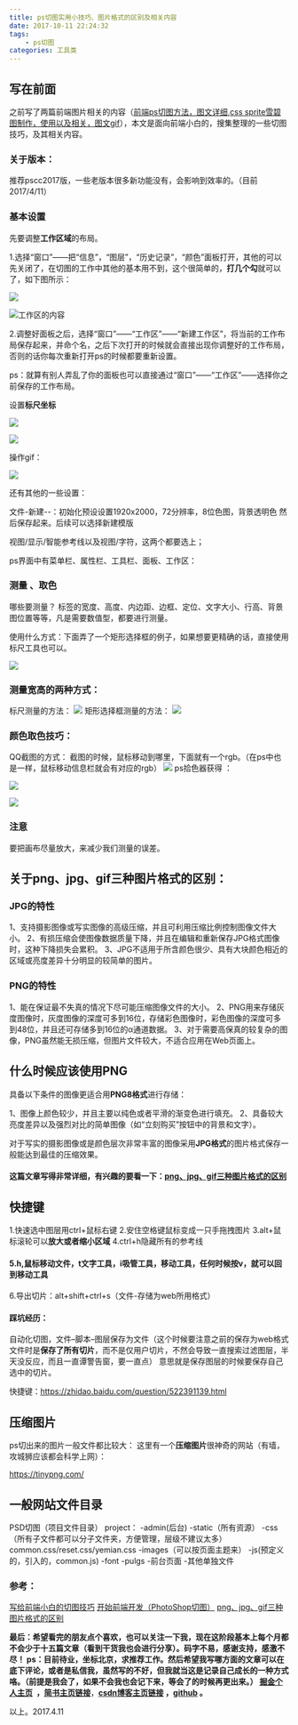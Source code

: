```yaml
---
title: ps切图实用小技巧、图片格式的区别及相关内容
date: 2017-10-11 22:24:32
tags:
    - ps切图
categories: 工具类
---
```

写在前面
---
之前写了两篇前端图片相关的内容（[前端ps切图方法，图文详细](https://juejin.im/post/58e9deacb123db1ad05fab2f),[css sprite雪碧图制作，使用以及相关，图文gif](https://juejin.im/post/58eb062861ff4b006b576d9c)），本文是面向前端小白的，搜集整理的一些切图技巧，及其相关内容。

### 关于版本：

推荐pscc2017版，一些老版本很多新功能没有，会影响到效率的。（目前2017/4/11）

### 基本设置

先要调整**工作区域**的布局。

1.选择“窗口”——把“信息”，“图层”，“历史记录”，“颜色”面板打开，其他的可以先关闭了，在切图的工作中其他的基本用不到，这个很简单的，**打几个勾**就可以了，如下图所示：

![](https://dn-mhke0kuv.qbox.me/89cef91895c00ccbd2ea)

![工作区的内容](https://dn-mhke0kuv.qbox.me/c85a209bf817f02ac39e)

2.调整好面板之后，选择“窗口”——“工作区”——“新建工作区”，将当前的工作布局保存起来，并命个名，之后下次打开的时候就会直接出现你调整好的工作布局，否则的话你每次重新打开ps的时候都要重新设置。

ps：就算有别人弄乱了你的面板也可以直接通过“窗口”——“工作区”——选择你之前保存的工作布局。

设置**标尺坐标**

![](https://dn-mhke0kuv.qbox.me/4273c80a70dccbb51ba6)


![](https://dn-mhke0kuv.qbox.me/a9ae65266bcd6793f1e1)

操作gif：


![](https://dn-mhke0kuv.qbox.me/7f794fe00e8cb5b15524.gif)

还有其他的一些设置：

文件-新建--：初始化预设设置1920x2000，72分辨率，8位色图，背景透明色  然后保存起来。后续可以选择新建模版

视图/显示/智能参考线以及视图/字符，这两个都要选上；

ps界面中有菜单栏、属性栏、工具栏、面板、工作区：

### 测量 、取色

哪些要测量？
标签的宽度、高度、内边距、边框、定位、文字大小、行高、背景图位置等等，凡是需要数值型，都要进行测量。

使用什么方式：下面弄了一个矩形选择框的例子，如果想要更精确的话，直接使用标尺工具也可以。

![](https://dn-mhke0kuv.qbox.me/0e589c18b31e88eb8941)
### 测量宽高的两种方式：
标尺测量的方法：
![](https://dn-mhke0kuv.qbox.me/950afe0f35662c716790)
矩形选择框测量的方法：
![](https://dn-mhke0kuv.qbox.me/787ca96c614a53ba2517)

### 颜色取色技巧：

QQ截图的方式：
截图的时候，鼠标移动到哪里，下面就有一个rgb。（在ps中也是一样，鼠标移动信息栏就会有对应的rgb）
![](https://dn-mhke0kuv.qbox.me/aa11e9ec142477e27e88)
ps拾色器获得 ：

![](https://dn-mhke0kuv.qbox.me/37106a330c767e769857)


![](https://dn-mhke0kuv.qbox.me/92e3ad02c371640310cd)


### 注意
要把画布尽量放大，来减少我们测量的误差。


关于png、jpg、gif三种图片格式的区别：
---
### JPG的特性

1、支持摄影图像或写实图像的高级压缩，并且可利用压缩比例控制图像文件大小。
2、有损压缩会使图像数据质量下降，并且在编辑和重新保存JPG格式图像时，这种下降损失会累积。
3、JPG不适用于所含颜色很少、具有大块颜色相近的区域或亮度差异十分明显的较简单的图片。

### PNG的特性

1、能在保证最不失真的情况下尽可能压缩图像文件的大小。
2、PNG用来存储灰度图像时，灰度图像的深度可多到16位，存储彩色图像时，彩色图像的深度可多到48位，并且还可存储多到16位的α通道数据。
3、对于需要高保真的较复杂的图像，PNG虽然能无损压缩，但图片文件较大，不适合应用在Web页面上。

## 什么时候应该使用PNG

具备以下条件的图像更适合用**PNG8格式**进行存储：

1、图像上颜色较少，并且主要以纯色或者平滑的渐变色进行填充。
2、具备较大亮度差异以及强烈对比的简单图像（如“立刻购买”按钮中的背景和文字）。

对于写实的摄影图像或是颜色层次非常丰富的图像采用**JPG格式**的图片格式保存一般能达到最佳的压缩效果。


#### 这篇文章写得非常详细，有兴趣的要看一下：[png、jpg、gif三种图片格式的区别](http://www.cnblogs.com/Fran-Lily/p/3792641.html)

## 快捷键
1.快速选中图层用ctrl+鼠标右键
2.安住空格键鼠标变成一只手拖拽图片
3.alt+鼠标滚轮可以**放大或者缩小区域**
4.ctrl+h隐藏所有的参考线
#### 5.h,鼠标移动文件，t文字工具，i吸管工具，移动工具，任何时候按v，就可以回到移动工具

6.导出切片：alt+shift+ctrl+s（文件-存储为web所用格式）

#### 踩坑经历：
自动化切图，文件–脚本–图层保存为文件（这个时候要注意之前的保存为web格式文件时是**保存了所有切片**，而不是仅用户切片，不然会导致一直搜索过滤图层，半天没反应，而且一直谭警告窗，要一直点）
意思就是保存图层的时候要保存自己选中的切片。

快捷键：https://zhidao.baidu.com/question/522391139.html

压缩图片
---

ps切出来的图片一般文件都比较大：
这里有一个**压缩图片**很神奇的网站（有墙，攻城狮应该都会科学上网）：

https://tinypng.com/



一般网站文件目录
---
PSD切图（项目文件目录）
project：
-admin(后台)
-static（所有资源）
-css（所有子文件都可以分子文件夹，方便管理，层级不建议太多）common.css/reset.css/yemian.css
-images（可以按页面主题来）
-js(预定义的，引入的，common.js)
-font
-pulgs
-前台页面
-其他单独文件

### 参考：

[写给前端小白的切图技巧](http://blog.csdn.net/u013778905/article/details/52268304)
[开始前端开发（PhotoShop切图）](http://www.jianshu.com/p/69b74b84e687)
[png、jpg、gif三种图片格式的区别](http://www.cnblogs.com/Fran-Lily/p/3792641.html)


**最后：**希望看完的朋友点个喜欢，也可以关注一下我，现在这阶段基本上每个月都不会少于十五篇文章（看到干货我也会进行分享）。码字不易，感谢支持，感激不尽！
**ps**：目前待业，坐标北京，求推荐工作。然后希望我写哪方面的文章可以在底下评论，或者是私信我，虽然写的不好，但我就当这是记录自己成长的一种方式咯。（前提是我会了，如果不会我也会记下来，等会了的时候再更出来。）
[](http://www.jianshu.com/u/8d1dd8c80f06)**[掘金个人主页](https://juejin.im/user/58714f0eb123db4a2eb95372)  ，**[**简书主页链接**](http://www.jianshu.com/u/8d1dd8c80f06)，**[csdn博客主页链接](http://blog.csdn.net/OBKoro1?skin=dark1) ，[github](https://github.com/OBKoro1) 。**

以上。2017.4.11
